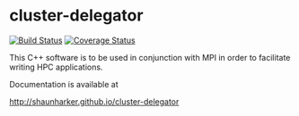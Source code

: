 # cluster-delegator

[![Build Status](https://travis-ci.org/shaunharker/cluster-delegator.svg?branch=master)](https://travis-ci.org/shaunharker/cluster-delegator) [![Coverage Status](https://coveralls.io/repos/shaunharker/cluster-delegator/badge.svg?branch=master)](https://coveralls.io/r/shaunharker/cluster-delegator?branch=master)

This C++ software is to be used in conjunction with MPI in order
to facilitate writing HPC applications. 

Documentation is available at

http://shaunharker.github.io/cluster-delegator


